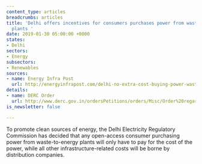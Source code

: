 ```yaml
---
content_type: articles
breadcrumbs: articles
title: 'Delhi offers incentives for consumers purchases power from waste-to-energy
  plants '
date: 2019-01-30 05:00:00 +0000
states:
- Delhi
sectors:
- Energy
subsectors:
- Renewables
sources:
- name: Energy Infra Post
  url: http://energyinfrapost.com/delhi-no-extra-cost-buying-power-waste-energy-plants/
details:
- name: DERC Order
  url: http://www.derc.gov.in/ordersPetitions/orders/Misc/Order%20regarding%20exemption%20of%20various%20charges%20under%20open%20access%20&%20DSM%20for%20waste%20to%20energy%20Projects..pdf
is_newsletter: false

---
```

To promote clean sources of energy, the Delhi Electricity Regulatory Commission has decided that any open-access consumer purchasing power from waste-to-energy plants will only have to pay for the cost of the power, while all other infrastructure-related costs will be borne by distribution companies.
